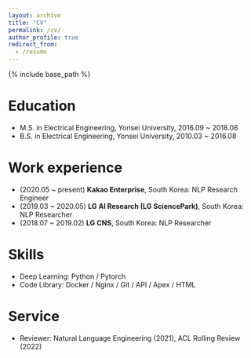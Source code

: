 ```yaml
---
layout: archive
title: "CV"
permalink: /cv/
author_profile: true
redirect_from:
  - /resume
---
```


{% include base_path %}

Education
======
* M.S. in Electrical Engineering, Yonsei University, 2016.09 ~ 2018.08
* B.S. in Electrical Engineering, Yonsei University, 2010.03 ~ 2016.08

Work experience
======
* (2020.05 ~ present) **Kakao Enterprise**, South Korea: NLP Research Engineer
* (2019.03 ~ 2020.05) **LG AI Research (LG SciencePark)**, South Korea: NLP Researcher 
* (2018.07 ~ 2019.02) **LG CNS**, South Korea: NLP Researcher

Skills
======
* Deep Learning: Python / Pytorch
* Code Library: Docker / Nginx / Git / API / Apex / HTML 
  
Service
======
* Reviewer: Natural Language Engineering (2021), ACL Rolling Review (2022)
